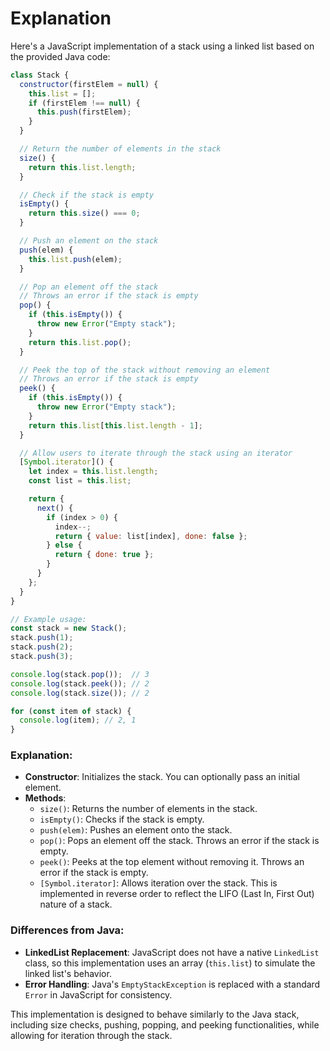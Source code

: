 # Explanation


Here's a JavaScript implementation of a stack using a linked list based on the provided Java code:

```javascript
class Stack {
  constructor(firstElem = null) {
    this.list = [];
    if (firstElem !== null) {
      this.push(firstElem);
    }
  }

  // Return the number of elements in the stack
  size() {
    return this.list.length;
  }

  // Check if the stack is empty
  isEmpty() {
    return this.size() === 0;
  }

  // Push an element on the stack
  push(elem) {
    this.list.push(elem);
  }

  // Pop an element off the stack
  // Throws an error if the stack is empty
  pop() {
    if (this.isEmpty()) {
      throw new Error("Empty stack");
    }
    return this.list.pop();
  }

  // Peek the top of the stack without removing an element
  // Throws an error if the stack is empty
  peek() {
    if (this.isEmpty()) {
      throw new Error("Empty stack");
    }
    return this.list[this.list.length - 1];
  }

  // Allow users to iterate through the stack using an iterator
  [Symbol.iterator]() {
    let index = this.list.length;
    const list = this.list;

    return {
      next() {
        if (index > 0) {
          index--;
          return { value: list[index], done: false };
        } else {
          return { done: true };
        }
      }
    };
  }
}

// Example usage:
const stack = new Stack();
stack.push(1);
stack.push(2);
stack.push(3);

console.log(stack.pop());  // 3
console.log(stack.peek()); // 2
console.log(stack.size()); // 2

for (const item of stack) {
  console.log(item); // 2, 1
}
```

### Explanation:

- **Constructor**: Initializes the stack. You can optionally pass an initial element.
- **Methods**:
  - `size()`: Returns the number of elements in the stack.
  - `isEmpty()`: Checks if the stack is empty.
  - `push(elem)`: Pushes an element onto the stack.
  - `pop()`: Pops an element off the stack. Throws an error if the stack is empty.
  - `peek()`: Peeks at the top element without removing it. Throws an error if the stack is empty.
  - `[Symbol.iterator]`: Allows iteration over the stack. This is implemented in reverse order to reflect the LIFO (Last In, First Out) nature of a stack.

### Differences from Java:

- **LinkedList Replacement**: JavaScript does not have a native `LinkedList` class, so this implementation uses an array (`this.list`) to simulate the linked list's behavior.
- **Error Handling**: Java's `EmptyStackException` is replaced with a standard `Error` in JavaScript for consistency.

This implementation is designed to behave similarly to the Java stack, including size checks, pushing, popping, and peeking functionalities, while allowing for iteration through the stack.
